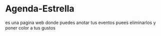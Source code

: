# Agenda-Estrella
es una pagina web donde puedes anotar tus eventos puees eliminarlos y poner color a tus gustos
